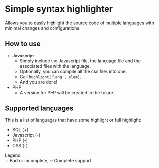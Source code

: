# Simple syntax highlighter
Allows you to easily highlight the source code of multiple languages with minimal changes and configurations.

## How to use

- Javascript
  - Simply include the Javascript file, the language file and the associated files with the language.
  - Optionally, you can compile all the css files into one.
  - Call `hughlight('lang', elem);`.
  - And you are done!
- PHP
  - A version for PHP will be created in the future.

## Supported languages

This is a list of languages that have some highlight or full highlight:

- SQL (+)
- Javascript (-)
- PHP (-)
- CSS (-)

Legend<br> `-`: Bad or incomplete, `+`: Complete support
